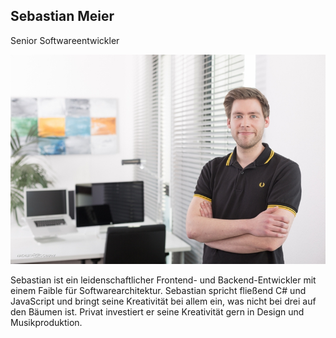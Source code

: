 ## Sebastian Meier

Senior Softwareentwickler

![](/assets/images/about_us/full_image/sebastian.meier.jpg)

Sebastian ist ein leidenschaftlicher Frontend- und Backend-Entwickler mit einem Faible für Softwarearchitektur. Sebastian spricht fließend C# und JavaScript und bringt seine Kreativität bei allem ein, was nicht bei drei auf den Bäumen ist. Privat investiert er seine Kreativität gern in Design und Musikproduktion.
